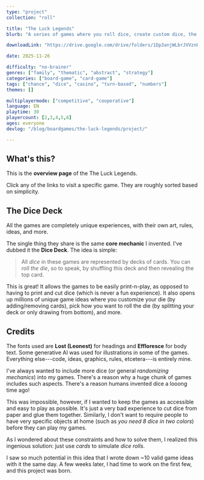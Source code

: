 ```yaml
---
type: "project"
collection: "roll"

title: "The Luck Legends"
blurb: "A series of games where you roll dice, create custom dice, the map is made of dice, or any other lucky mechanic using dice decks."

downloadLink: "https://drive.google.com/drive/folders/1Dp3anjWLbrJVVznUVE14vxCiezfk6VXu"

date: 2025-11-26

difficulty: "no-brainer"
genres: ["family", "thematic", "abstract", "strategy"]
categories: ["board-game", "card-game"]
tags: ["chance", "dice", "casino", "turn-based", "numbers"]
themes: []

multiplayermode: ["competitive", "cooperative"]
language: EN
playtime: 30
playercount: [2,3,4,5,6]
ages: everyone
devlog: "/blog/boardgames/the-luck-legends/project/"

---
```


## What's this?

This is the **overview page** of the The Luck Legends.

Click any of the links to visit a specific game. They are roughly sorted based on simplicity.

## The Dice Deck

All the games are completely unique experiences, with their own art, rules, ideas, and more.

The single thing they share is the same **core mechanic** I invented. I've dubbed it the **Dice Deck**. The idea is simple:

> All _dice_ in these games are represented by decks of cards. You can _roll the die_, so to speak, by shuffling this deck and then revealing the top card. 

This is great! It allows the games to be easily print-n-play, as opposed to having to print and cut dice (which is never a fun experience). It also opens up millions of unique game ideas where you customize your die (by adding/removing cards), pick how you want to roll the die (by splitting your deck or only drawing from bottom), and more.


## Credits

The fonts used are **Lost (Leonest)** for headings and **Effloresce** for body text. Some generative AI was used for illustrations in some of the games. Everything else---code, ideas, graphics, rules, etcetera---is entirely mine.

I've always wanted to include more dice (or general _randomizing mechanics_) into my games. There's a reason why a huge chunk of games includes such aspects. There's a reason humans invented dice a looong time ago!

This was impossible, however, if I wanted to keep the games as accessible and easy to play as possible. It's just a very bad experience to cut dice from paper and glue them together. Similarly, I don't want to require people to have very specific objects at home (such as _you need 8 dice in two colors_) before they can play my games.

As I wondered about these constraints and how to solve them, I realized this ingenious solution: just use _cards_ to simulate _dice rolls_.

I saw so much potential in this idea that I wrote down ~10 valid game ideas with it the same day. A few weeks later, I had time to work on the first few, and this project was born.

